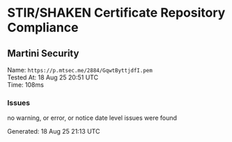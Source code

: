 # STIR/SHAKEN Certificate Repository Compliance

## Martini Security

Name: `https://p.mtsec.me/2884/GqwtByttjdfI.pem`\
Tested At: 18 Aug 25 20:51 UTC\
Time: 108ms

### Issues

no warning, or error, or notice date level issues were found

Generated: 18 Aug 25 21:13 UTC